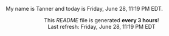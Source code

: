 My name is Tanner and today is Friday, June 28, 11:19 PM EDT.

<p align="center">This <i>README</i> file is generated <b>every 3 hours</b>!</br>Last refresh: Friday, June 28, 11:19 PM EDT<br /></p>
